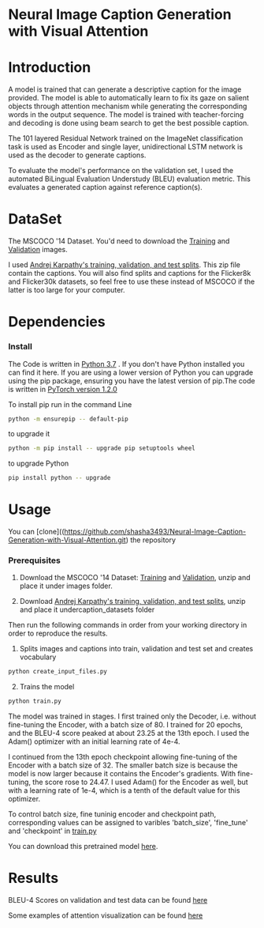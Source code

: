 
# Neural Image Caption Generation with Visual Attention

# Introduction

A model is trained that can generate a descriptive caption for the image provided. The model is able to automatically learn to fix its gaze on salient objects through attention mechanism while generating the corresponding words in the output sequence. The model is trained with teacher-forcing and decoding is done using beam search to get the best possible caption.

The 101 layered Residual Network trained on the ImageNet classification task is used as Encoder and single layer, unidirectional LSTM network is used as the decoder to generate captions.

To evaluate the model's performance on the validation set, I used the automated BiLingual Evaluation Understudy (BLEU) evaluation metric. This evaluates a generated caption against reference caption(s).


# DataSet

The MSCOCO '14 Dataset. You'd need to download the [Training](https://images.cocodataset.org/zips/train2014.zip) and [Validation](https://images.cocodataset.org/zips/val2014.zip) images.

I used [Andrej Karpathy's training, validation, and test splits](http://cs.stanford.edu/people/karpathy/deepimagesent/caption_datasets.zip). This zip file contain the captions. You will also find splits and captions for the Flicker8k and Flicker30k datasets, so feel free to use these instead of MSCOCO if the latter is too large for your computer.


# Dependencies

### Install

The Code is written in [Python 3.7](https://www.python.org/downloads/) . If you don't have Python installed you can find it here. If you are using a lower version of Python you can upgrade using the pip package, ensuring you have the latest version of pip.The code is written in [PyTorch version 1.2.0](https://pytorch.org/docs/1.2.0/)

To install pip run in the command Line
```bash
python -m ensurepip -- default-pip
```
to upgrade it
```bash
python -m pip install -- upgrade pip setuptools wheel
```
to upgrade Python
```bash
pip install python -- upgrade
```

# Usage

You can [clone]((https://github.com/shasha3493/Neural-Image-Caption-Generation-with-Visual-Attention.git) the repository

### Prerequisites

1. Download the MSCOCO '14 Dataset: [Training](https://images.cocodataset.org/zips/train2014.zip) and [Validation](https://images.cocodataset.org/zips/val2014.zip), unzip and place it under images folder.

2. Download [Andrej Karpathy's training, validation, and test splits](http://cs.stanford.edu/people/karpathy/deepimagesent/caption_datasets.zip), unzip and place it undercaption_datasets folder

Then run the following commands in order from your working directory in order to reproduce the results.

1. Splits images and captions into train, validation and test set and creates vocabulary
```bash 
python create_input_files.py
```
2. Trains the model
```bash
python train.py
```

The model was trained in stages. I first trained only the Decoder, i.e. without fine-tuning the Encoder, with a batch size of 80. I trained for 20 epochs, and the BLEU-4 score peaked at about 23.25 at the 13th epoch. I used the Adam() optimizer with an initial learning rate of 4e-4.

I continued from the 13th epoch checkpoint allowing fine-tuning of the Encoder with a batch size of 32. The smaller batch size is because the model is now larger because it contains the Encoder's gradients. With fine-tuning, the score rose to 24.47. I used Adam() for the Encoder as well, but with a learning rate of 1e-4, which is a tenth of the default value for this optimizer.

To control batch size, fine tuninig encoder and checkpoint path, corresponding values can be assigned to varibles 'batch_size', 'fine_tune' and 'checkpoint' in [train.py](https://github.com/shasha3493/Neural-Image-Caption-Generation-with-Visual-Attention/blob/master/train.py)

You can download this pretrained model [here](https://github.com/shasha3493/Neural-Image-Caption-Generation-with-Visual-Attention/tree/master/best%20validation%20BLEU's%20checkpoint).

# Results

BLEU-4 Scores on validation and test data can be found [here](https://github.com/shasha3493/Neural-Image-Caption-Generation-with-Visual-Attention/blob/master/results/BLEU-4%20scores/BLEU-4.csv)

Some examples of attention visualization can be found [here](https://github.com/shasha3493/Neural-Image-Caption-Generation-with-Visual-Attention/tree/master/results/Attention%20Visualization)
 


```python

```
